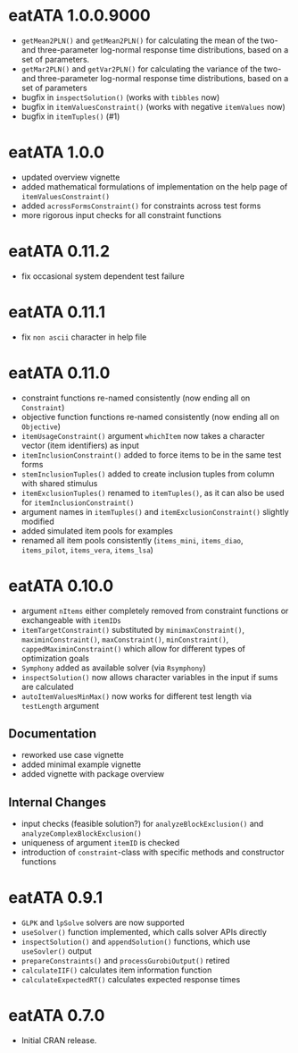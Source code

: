 # eatATA 1.0.0.9000
* `getMean2PLN()` and `getMean2PLN()` for calculating the mean of the two- 
and three-parameter log-normal response time distributions, based on a set of 
parameters.
* `getMar2PLN()` and `getVar2PLN()` for calculating the variance of the two- 
and three-parameter log-normal response time distributions, based on a set of 
parameters
* bugfix in `inspectSolution()` (works with `tibbles` now)
* bugfix in `itemValuesConstraint()` (works with negative `itemValues` now)
* bugfix in `itemTuples()` (#1)

# eatATA 1.0.0

* updated overview vignette
* added mathematical formulations of implementation on the help page of `itemValuesConstraint()`
* added `acrossFormsConstraint()` for constraints across test forms
* more rigorous input checks for all constraint functions


# eatATA 0.11.2

* fix occasional system dependent test failure


# eatATA 0.11.1

* fix `non ascii` character in help file


# eatATA 0.11.0

* constraint functions re-named consistently (now ending all on `Constraint`) 
* objective function functions re-named consistently (now ending all on `Objective`) 
* `itemUsageConstraint()` argument `whichItem` now takes a character vector (item identifiers) as input
* `itemInclusionConstraint()` added to force items to be in the same test forms
* `stemInclusionTuples()` added to create inclusion tuples from column with shared stimulus
* `itemExclusionTuples()` renamed to `itemTuples()`, as it can also be used for `itemInclusionConstraint()`
* argument names in `itemTuples()` and `itemExclusionConstraint()` slightly modified
* added simulated item pools for examples
* renamed all item pools consistently (`items_mini`, `items_diao`, `items_pilot`, `items_vera`, `items_lsa`)


# eatATA 0.10.0

* argument `nItems` either completely removed from constraint functions or exchangeable with `itemIDs` 
* `itemTargetConstraint()` substituted by `minimaxConstraint()`, `maximinConstraint()`, `maxConstraint()`, `minConstraint()`, `cappedMaximinConstraint()` which allow for different types of optimization goals
* `Symphony` added as available solver (via `Rsymphony`)
* `inspectSolution()` now allows character variables in the input if sums are calculated
* `autoItemValuesMinMax()` now works for different test length via `testLength` argument

## Documentation

* reworked use case vignette
* added minimal example vignette
* added vignette with package overview

## Internal Changes

* input checks (feasible solution?) for `analyzeBlockExclusion()` and `analyzeComplexBlockExclusion()`
* uniqueness of argument `itemID` is checked
* introduction of `constraint`-class with specific methods and constructor functions


# eatATA 0.9.1

* `GLPK` and `lpSolve` solvers are now supported
* `useSolver()` function implemented, which calls solver APIs directly
* `inspectSolution()` and `appendSolution()` functions, which use `useSovler()` output
* `prepareConstraints()` and `processGurobiOutput()` retired
* `calculateIIF()` calculates item information function
* `calculateExpectedRT()` calculates expected response times


# eatATA 0.7.0

* Initial CRAN release.
